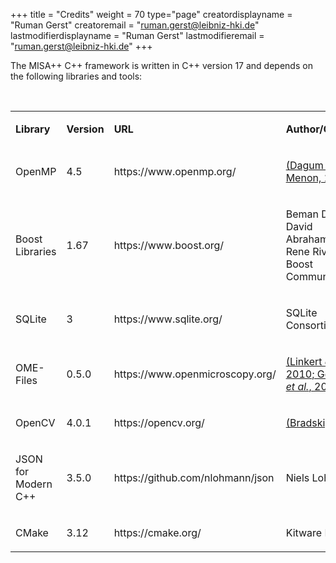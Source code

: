 +++
title = "Credits"
weight = 70
type="page"
creatordisplayname = "Ruman Gerst"
creatoremail = "ruman.gerst@leibniz-hki.de"
lastmodifierdisplayname = "Ruman Gerst"
lastmodifieremail = "ruman.gerst@leibniz-hki.de"
+++

<p >The MISA++ C++ framework is written in
C++ version 17 and depends on the following libraries and tools:</p>
<p ><br/>

</p>
<table  cellpadding="7" cellspacing="0">
	<col />
	<col />
	<col />
	<col />
	<tr >
		<td ><p >
			<b>Library</b></p>
		</td>
		<td ><p >
			<b>Version</b></p>
		</td>
		<td ><p >
			<b>URL</b></p>
		</td>
		<td ><p >
			<b>Author/Citation</b></p>
		</td>
	</tr>
	<tr >
		<td ><p >
			OpenMP</p>
		</td>
		<td ><p >
			4.5</p>
		</td>
		<td ><p >
			https://www.openmp.org/</p>
		</td>
		<td ><p >
			<a href="https://www.zotero.org/google-docs/?dMXHMD">(Dagum and
			Menon, 1998)</a></p>
		</td>
	</tr>
	<tr >
		<td ><p >
			Boost Libraries</p>
		</td>
		<td ><p >
			1.67</p>
		</td>
		<td ><p >
			https://www.boost.org/</p>
		</td>
		<td ><p >
			Beman Dawes, David Abrahams, Rene Rivera; Boost Community</p>
		</td>
	</tr>
	<tr >
		<td ><p >
			SQLite</p>
		</td>
		<td ><p >
			3</p>
		</td>
		<td ><p >
			https://www.sqlite.org/</p>
		</td>
		<td ><p >
			SQLite Consortium</p>
		</td>
	</tr>
	<tr >
		<td ><p >
			OME-Files</p>
		</td>
		<td ><p >
			0.5.0</p>
		</td>
		<td ><p >
			https://www.openmicroscopy.org/</p>
		</td>
		<td ><p >
			<a href="https://www.zotero.org/google-docs/?gsYRUb">(Linkert </a><a href="https://www.zotero.org/google-docs/?gsYRUb"><i>et
			al.</i></a><a href="https://www.zotero.org/google-docs/?gsYRUb">,
			2010; Goldberg </a><a href="https://www.zotero.org/google-docs/?gsYRUb"><i>et
			al.</i></a><a href="https://www.zotero.org/google-docs/?gsYRUb">,
			2005)</a></p>
		</td>
	</tr>
	<tr >
		<td ><p >
			OpenCV</p>
		</td>
		<td ><p >
			4.0.1</p>
		</td>
		<td ><p >
			https://opencv.org/</p>
		</td>
		<td ><p >
			<a href="https://www.zotero.org/google-docs/?I6tp4W">(Bradski,
			2000)</a></p>
		</td>
	</tr>
	<tr >
		<td ><p >
			JSON for Modern C++</p>
		</td>
		<td ><p >
			3.5.0</p>
		</td>
		<td ><p >
			https://github.com/nlohmann/json</p>
		</td>
		<td ><p >
			Niels Lohmann</p>
		</td>
	</tr>
	<tr >
		<td ><p >
			CMake</p>
		</td>
		<td ><p >
			3.12</p>
		</td>
		<td ><p>
			https://cmake.org/</p>
		</td>
		<td ><p>
			Kitware Inc.</p>
		</td>
	</tr>
</table>
